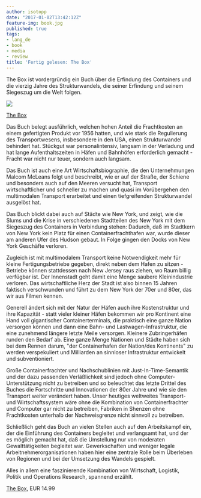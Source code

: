 ```yaml
---
author: isotopp
date: "2017-01-02T13:42:12Z"
feature-img: book.jpg
published: true
tags:
- lang_de
- book
- media
- review
title: 'Fertig gelesen: The Box'
---
```

The Box ist vordergründig ein Buch über die Erfindung des Containers und die vierzig Jahre des Strukturwandels, die seiner Erfindung und seinem Siegeszug um die Welt folgen.

[![](https://blog.koehntopp.info/uploads/2017/01/box.jpg)](https://www.amazon.de/Box-Shipping-Container-Smaller-Economy-ebook/dp/B01772PS00)

[The Box](https://www.amazon.de/Box-Shipping-Container-Smaller-Economy-ebook/dp/B01772PS00)

Das Buch belegt ausführlich, welchen hohen Anteil die Frachtkosten an einem gefertigten Produkt vor 1956 hatten, und wie stark die Regulierung des Transportwesens, insbesondere in den USA, einen Strukturwandel behindert hat. Stückgut war personalintensiv, langsam in der Verladung und hat lange Aufenthaltszeiten in Häfen und Bahnhöfen erforderlich gemacht - Fracht war nicht nur teuer, sondern auch langsam.

Das Buch ist auch eine Art Wirtschaftsbiographie, die den Unternehmungen Malcom McLeans folgt und beschreibt, wie er auf der Straße, der Schiene und besonders auch auf den Meeren versucht hat, Transport wirtschaftlicher und schneller zu machen und quasi im Vorübergehen den multimodalen Transport erarbeitet und einen tiefgreifenden Strukturwandel ausgelöst hat.

Das Buch blickt dabei auch auf Städte wie New York, und zeigt, wie die Slums und die Krise in verschiedenen Stadtteilen des New York mit dem Siegeszug des Containers in Verbindung stehen: Dadurch, daß im Stadtkern von New York kein Platz für einen Containerfrachthafen war, wurde dieser am anderen Ufer des Hudson gebaut. In Folge gingen den Docks von New York Geschäfte verloren.

Zugleich ist mit multimodalem Transport keine Notwendigkeit mehr für kleine Fertigungsbetriebe gegeben, direkt neben dem Hafen zu sitzen - Betriebe können stattdessen nach New Jersey raus ziehen, wo Raum billig verfügbar ist. Der Innenstadt geht damit eine Menge saubere Kleinindustrie verloren. Das wirtschaftliche Herz der Stadt ist also binnen 15 Jahren faktisch verschwunden und führt zu dem New York der 70er und 80er, das wir aus Filmen kennen.

Generell ändert sich mit der Natur der Häfen auch ihre Kostenstruktur und ihre Kapazität - statt vieler kleiner Häfen bekommen wir pro Kontinent eine Hand voll gigantischer Containerterminals, die praktisch eine ganze Nation versorgen können und dann eine Bahn- und Lastwagen-Infrastruktur, die eine zunehmend längere letzte Meile versorgen. Kleinere Zubringerhäfen runden den Bedarf ab. Eine ganze Menge Nationen und Städte haben sich bei dem Rennen darum, "der Containerhafen der Nation/des Kontinents" zu werden verspekuliert und Milliarden an sinnloser Infrastruktur entwickelt und subventioniert.

Große Containerfrachter und Nachschublinien mit Just-In-Time-Semantik und der dazu passenden Verläßlichkeit sind jedoch ohne Computer-Unterstützung nicht zu betreiben und so beleuchtet das letzte Drittel des Buches die Fortschritte und Innovationen der 80er Jahre und wie sie den Transport weiter verändert haben. Unser heutiges weltweites Transport- und Wirtschaftssystem wäre ohne die Kombination von Containerfrachter und Computer gar nicht zu betreiben, Fabriken in Shenzen ohne Frachtkosten unterhalb der Nachweisgrenze nicht sinnvoll zu betreiben.

Schließlich geht das Buch an vielen Stellen auch auf den Arbeitskampf ein, der die Einführung des Containers begleitet und verlangsamt hat, und der es möglich gemacht hat, daß die Umstellung nur von moderaten Gewalttätigkeiten begleitet war. Gewerkschaften und weniger legale Arbeitnehmerorganisationen haben hier eine zentrale Rolle beim Überleben von Regionen und bei der Umsetzung des Wandels gespielt.

Alles in allem eine faszinierende Kombination von Wirtschaft, Logistik, Politik und Operations Research, spannend erzählt.

[The Box](https://www.amazon.de/Box-Shipping-Container-Smaller-Economy-ebook/dp/B01772PS00), EUR 14.99
